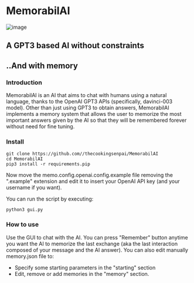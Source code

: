 # MemorabilAI

![image](https://user-images.githubusercontent.com/67682496/210121965-e069fac9-2a56-4c05-877f-88a9a4193920.png)


## A GPT3 based AI without constraints

## ..And with memory

### Introduction

MemorabilAI is an AI that aims to chat with humans using a natural language, thanks to the OpenAI GPT3 APIs (specifically, davinci-003 model).
Other than just using GPT3 to obtain answers, MemorabilAI implements a memory system that allows the user to memorize the most important answers given by the AI so that they will be remembered forever without need for fine tuning.

### Install

    git clone https://github.com//thecookingsenpai/MemorabilAI
    cd MemorabilAI
    pip3 install -r requirements.pip

Now move the memo.config.openai.config.example file removing the ".example" extension and edit it to insert your OpenAI API key (and your username if you want).

You can run the script by executing:

    python3 gui.py

### How to use

Use the GUI to chat with the AI. You can press "Remember" button anytime you want the AI to memorize the last exchange (aka the last interaction composed of your message and the AI answer). You can also edit manually memory.json file to:

- Specify some starting parameters in the "starting" section
- Edit, remove or add memories in the "memory" section.
